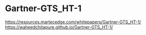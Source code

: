 # Gartner-GTS_HT-1
https://resources.martecedge.com/whitepapers/Gartner-GTS_HT-1/
https://waheedchitapure.github.io/Gartner-GTS_HT-1/
